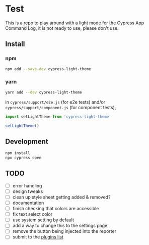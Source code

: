 # Test

This is a repo to play around with a light mode for the Cypress App Command Log, it is not ready to use, please don't use.

## Install

### npm

```sh
npm add --save-dev cypress-light-theme
```

### yarn

```sh
yarn add --dev cypress-light-theme
```

in `cypress/support/e2e.js` (for e2e tests) and/or `cypress/support/component.js` (for component tests),

```js
import setLightTheme from 'cypress-light-theme'

setLightTheme()
```


## Development

```sh
npm install
npx cypress open
```


## TODO

- [ ] error handling
- [ ] design tweaks
- [ ] clean up style sheet getting added & removed?
- [ ] documentation
- [ ] finish checking that colors are accessible
- [ ] fix text select color
- [ ] use system setting by default
- [ ] add a way to change this to the settings page
- [ ] remove the button being injected into the reporter
- [ ] submit to the [plugins list](https://docs.cypress.io/plugins/directory)
